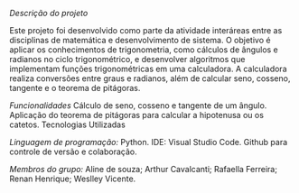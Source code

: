 *Descrição do projeto*

Este projeto foi desenvolvido como parte da atividade interáreas entre as disciplinas de matemática e desenvolvimento de sistema. O objetivo é aplicar os conhecimentos de trigonometria, como cálculos de ângulos e radianos no ciclo trigonométrico, e desenvolver algoritmos que implementam funções trigonométricas em uma calculadora. A calculadora realiza conversões entre graus e radianos, além de calcular seno, cosseno, tangente e o teorema de pitágoras.

*Funcionalidades*
Cálculo de seno, cosseno e tangente de um ângulo.
Aplicação do teorema de pitágoras para calcular a hipotenusa ou os catetos.
Tecnologias Utilizadas


*Linguagem de programação:*
Python.
IDE: Visual Studio Code.
Github para controle de versão e colaboração.


*Membros do grupo:*
Aline de souza;
Arthur Cavalcanti;
Rafaella Ferreira;
Renan Henrique;
Weslley Vicente.
